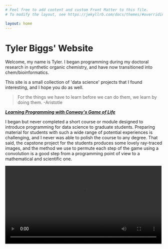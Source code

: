 ```yaml
---
# Feel free to add content and custom Front Matter to this file.
# To modify the layout, see https://jekyllrb.com/docs/themes/#overriding-theme-defaults

layout: home
---
```


# Tyler Biggs' Website

Welcome, my name is Tyler. I began programming during my doctoral research in synthetic organic chemistry,
and have now transitioned into chem/bioinformatics.

This site is a small collection of 'data science' projects that I found interesting, and I hope you do as well.

> For the things we have to learn before we can do them, we learn by doing them.
> -Aristotle

[***Learning Programming with Conway's Game of Life***](./docs/raytrace_gol)

I began but never completed a short course or module designed to introduce programming for data science to 
graduate students. Preparing material for students with such a wide range of potential experiences is challenging,
and I never was able to polish the course to any degree. That said, the capstone project for the students produces
some lovely ray-traced images, and the method we use to permute each step of the game using a convolution is a good
step from a programming point of view to a mathematical and scientific one.

<video src="/assets/gol_HDr.mp4" controls  width="500" >Your browser does not support the <code>video</code> element.</video>
